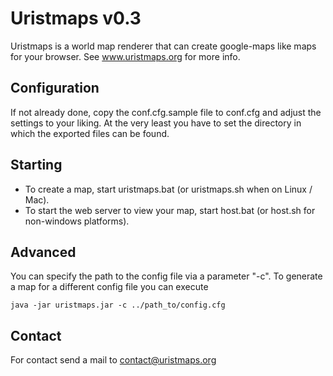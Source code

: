 Uristmaps v0.3
==============

Uristmaps is a world map renderer that can create google-maps like maps for your browser.
See www.uristmaps.org for more info.

Configuration
-------------

If not already done, copy the conf.cfg.sample file to conf.cfg and adjust the settings
to your liking. At the very least you have to set the directory in which the exported
files can be found.

Starting
-------

 * To create a map, start uristmaps.bat (or uristmaps.sh when on Linux / Mac).
 * To start the web server to view your map, start host.bat (or host.sh for non-windows platforms).


Advanced
--------

You can specify the path to the config file via a parameter "-c". To generate a map for a different config
file you can execute

    java -jar uristmaps.jar -c ../path_to/config.cfg

Contact
-------

For contact send a mail to contact@uristmaps.org

